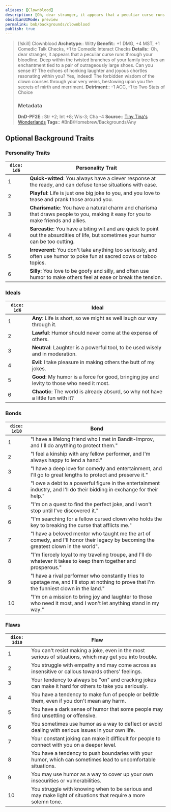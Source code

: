 ```yaml
---
aliases: [Clownblood]
description: [Oh, dear stranger, it appears that a peculiar curse runs through your bloodline. Deep within the twisted branches of your family tree lies an enchantment tied to a pair of outrageously large shoes.]
obsidianUIMode: preview
permalink: bnb/backgrounds/clownblood
publish: true
---
```


> [!skill] Clownblood
> **Archetype**:: Witty
> **Benefit**:: +1 DMG, +4 MST, +1 Comedic Talk Checks, +1 to Comedic Interact Checks
> **Details**:: Oh, dear stranger, it appears that a peculiar curse runs through your bloodline. Deep within the twisted branches of your family tree lies an enchantment tied to a pair of outrageously large shoes. Can you sense it? The echoes of honking laughter and joyous chortles resonating within you? Yes, indeed! The forbidden wisdom of the clown courses through your very veins, bestowing upon you the secrets of mirth and merriment.
> **Detriment**:: -1 ACC, -1 to Two Stats of Choice
> ### Metadata
> **DnD-PF2E**:: Str +2; Int +8; Wis-3; Cha -4
> **Source**:: [Tiny Tina's Wonderlands](https://playwonderlands.2k.com)
> **Tags**:: #BnB/Homebrew/Backgrounds/Any

## Optional Background Traits

### Personality Traits

| `dice: 1d6` | Personality Trait                                                                                                                     |
|-------------|---------------------------------------------------------------------------------------------------------------------------------------|
| 1           | **Quick-witted**: You always have a clever response at the ready, and can defuse tense situations with ease.                          |
| 2           | **Playful**: Life is just one big joke to you, and you love to tease and prank those around you.                                      |
| 3           | **Charismatic**: You have a natural charm and charisma that draws people to you, making it easy for you to make friends and allies.   |
| 4           | **Sarcastic**: You have a biting wit and are quick to point out the absurdities of life, but sometimes your humor can be too cutting. |
| 5           | **Irreverent**: You don't take anything too seriously, and often use humor to poke fun at sacred cows or taboo topics.                |
| 6           | **Silly**: You love to be goofy and silly, and often use humor to make others feel at ease or break the tension.                      |

### Ideals

| `dice: 1d6` | Ideal                                                                                      |
|-------------|--------------------------------------------------------------------------------------------|
| 1           | **Any**: Life is short, so we might as well laugh our way through it.                      |
| 2           | **Lawful**: Humor should never come at the expense of others.                              |
| 3           | **Neutral**: Laughter is a powerful tool, to be used wisely and in moderation.             |
| 4           | **Evil**: I take pleasure in making others the butt of my jokes.                           |
| 5           | **Good**: My humor is a force for good, bringing joy and levity to those who need it most. |
| 6           | **Chaotic**: The world is already absurd, so why not have a little fun with it?            |

### Bonds

| `dice: 1d10` | Bond                                                                                                                                      |
|--------------|-------------------------------------------------------------------------------------------------------------------------------------------|
| 1            | "I have a lifelong friend who I met in Bandit-Improv, and I'll do anything to protect them."                                              |
| 2            | "I feel a kinship with any fellow performer, and I'm always happy to lend a hand."                                                        |
| 3            | "I have a deep love for comedy and entertainment, and I'll go to great lengths to protect and preserve it."                               |
| 4            | "I owe a debt to a powerful figure in the entertainment industry, and I'll do their bidding in exchange for their help."                  |
| 5            | "I'm on a quest to find the perfect joke, and I won't stop until I've discovered it."                                                     |
| 6            | "I'm searching for a fellow cursed clown who holds the key to breaking the curse that afflicts me."                                       |
| 7            | "I have a beloved mentor who taught me the art of comedy, and I'll honor their legacy by becoming the greatest clown in the world".       |
| 8            | "I'm fiercely loyal to my traveling troupe, and I'll do whatever it takes to keep them together and prosperous."                          |
| 9            | "I have a rival performer who constantly tries to upstage me, and I'll stop at nothing to prove that I'm the funniest clown in the land." |
| 10           | "I'm on a mission to bring joy and laughter to those who need it most, and I won't let anything stand in my way."                         |

### Flaws

| `dice: 1d10` | Flaw                                                                                                           |
|--------------|----------------------------------------------------------------------------------------------------------------|
| 1            | You can't resist making a joke, even in the most serious of situations, which may get you into trouble.        |
| 2            | You struggle with empathy and may come across as insensitive or callous towards others' feelings.              |
| 3            | Your tendency to always be "on" and cracking jokes can make it hard for others to take you seriously.          |
| 4            | You have a tendency to make fun of people or belittle them, even if you don't mean any harm.                   |
| 5            | You have a dark sense of humor that some people may find unsettling or offensive.                              |
| 6            | You sometimes use humor as a way to deflect or avoid dealing with serious issues in your own life.             |
| 7            | Your constant joking can make it difficult for people to connect with you on a deeper level.                   |
| 8            | You have a tendency to push boundaries with your humor, which can sometimes lead to uncomfortable situations.  |
| 9            | You may use humor as a way to cover up your own insecurities or vulnerabilities.                               |
| 10           | You struggle with knowing when to be serious and may make light of situations that require a more solemn tone. |
